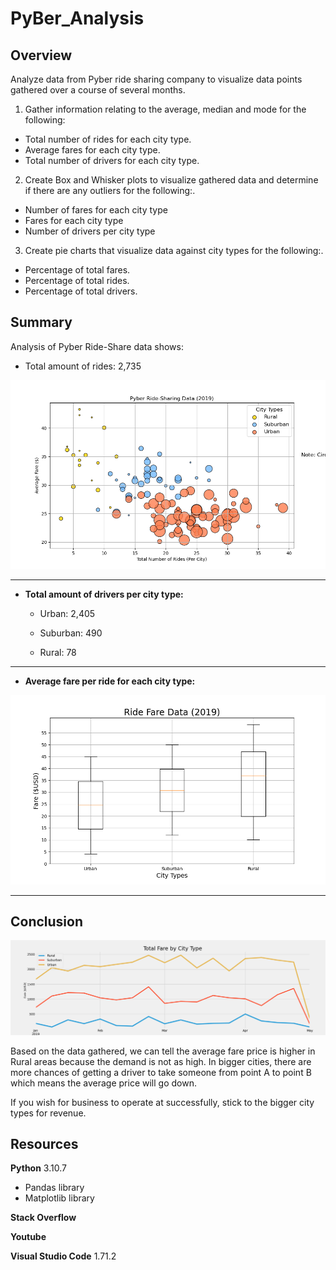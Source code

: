 # PyBer_Analysis

## Overview
Analyze data from Pyber ride sharing company to visualize data points gathered over a course of several months.
1. Gather information relating to the average, median and mode for the following:
* Total number of rides for each city type.
* Average fares for each city type.
* Total number of drivers for each city type.

2. Create Box and Whisker plots to visualize gathered data and determine if there are any outliers for the following:.
* Number of fares for each city type
* Fares for each city type
* Number of drivers per city type

3. Create pie charts that visualize data against city types for the following:.
* Percentage of total fares.
* Percentage of total rides.
* Percentage of total drivers.

## Summary
Analysis of Pyber Ride-Share data shows:

* Total amount of rides: 2,735

![Total Amount of Drivers per City Type](https://github.com/JGarza4903/PyBer_Analysis/blob/main/Analysis/Fig1.png)

----------------------------------------
* **Total amount of drivers per city type:**

  * Urban: 2,405
  
  * Suburban: 490
  
  * Rural: 78
---------------------------------------

* **Average fare per ride for each city type:**

![Fare($) vs City Types](https://github.com/JGarza4903/PyBer_Analysis/blob/main/Analysis/Fig3.png)

---------------------------------------
## Conclusion

![Pyber Summary - Total Fare by City Type](https://github.com/JGarza4903/PyBer_Analysis/blob/main/Analysis/Pyber-fare_summary.png)

Based on the data gathered, we can tell the average fare price is higher in Rural areas because the demand is not as high. In bigger cities, there are more chances of getting a driver to take someone from point A to point B which means the average price will go down.

If you wish for business to operate at successfully, stick to the bigger city types for revenue.

## Resources
**Python** 3.10.7
* Pandas library
* Matplotlib library

**Stack Overflow**

**Youtube**

**Visual Studio Code** 1.71.2


